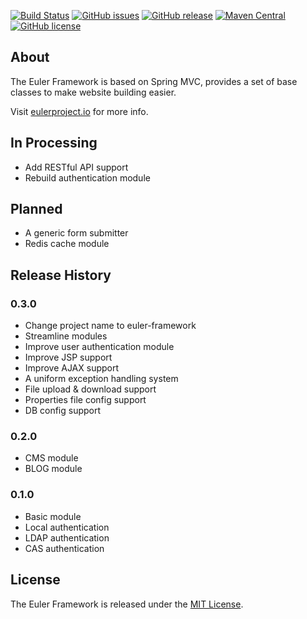 [![Build Status](https://ci.eulerproject.io/job/euler-framework-latest-jdk8/badge/icon)](https://ci.eulerproject.io/job/euler-framework-latest-jdk8/)
[![GitHub issues](https://img.shields.io/github/issues/euler-projects/euler-framework.svg)](https://github.com/euler-projects/euler-framework/issues)
[![GitHub release](https://img.shields.io/github/release/euler-projects/euler-framework.svg)](https://github.com/euler-projects/euler-framework/releases)
[![Maven Central](https://maven-badges.herokuapp.com/maven-central/net.eulerframework/euler-framework/badge.svg)](https://maven-badges.herokuapp.com/maven-central/net.eulerframework/euler-framework)
[![GitHub license](https://img.shields.io/badge/license-MIT-blue.svg)](https://raw.githubusercontent.com/euler-projects/euler-framework/master/LICENSE)

## About

The Euler Framework is based on Spring MVC, provides a set of base classes to make website building easier.

Visit [eulerproject.io][] for more info.

## In Processing

* Add RESTful API support
* Rebuild authentication module

## Planned

* A generic form submitter
* Redis cache module

## Release History

### 0.3.0

* Change project name to euler-framework
* Streamline modules
* Improve user authentication module
* Improve JSP support
* Improve AJAX support
* A uniform exception handling system
* File upload & download support
* Properties file config support
* DB config support

### 0.2.0

* CMS module
* BLOG module

### 0.1.0

* Basic module
* Local authentication
* LDAP authentication
* CAS authentication

## License

The Euler Framework is released under the [MIT License][].

[MIT License]: https://opensource.org/licenses/MIT
[eulerproject.io]: https://eulerproject.io
